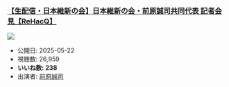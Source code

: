 ### [【生配信・日本維新の会】日本維新の会・前原誠司共同代表 記者会見【ReHacQ】](https://www.youtube.com/watch?v=yjjlYn1xuEk)
[![](https://img.youtube.com/vi/yjjlYn1xuEk/sddefault.jpg)](https://www.youtube.com/watch?v=yjjlYn1xuEk)
-   公開日: 2025-05-22
-   視聴数: 26,959
-   **いいね数: 238**
-   出演者: [前原誠司](/rehacq_fan/people/前原誠司 "wikilink")

